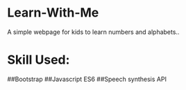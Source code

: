# Learn-With-Me
A simple webpage for kids to learn numbers and alphabets..
# Skill Used:
   ##Bootstrap
   ##Javascript ES6
   ##Speech synthesis API
